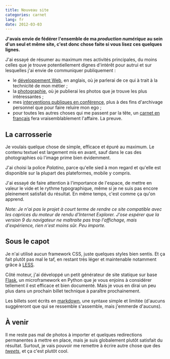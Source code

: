 ```yaml
---
title: Nouveau site
categories: carnet
lang: fr
date: 2012-03-03
---
```


**J'avais envie de fédérer l'ensemble de ma *production numérique* au sein d'un seul et même site, c'est donc chose faite si vous lisez ces quelques lignes.**

J'ai essayé de résumer au maximum mes activités principales, du moins celles que je trouve potentiellement dignes d'intérêt pour autrui et sur lesquelles j'ai envie de communiquer publiquement&nbsp;:

* le [développement Web](/code), en anglais, où je parlerai de ce qui à trait à la technicité de mon métier&nbsp;;
* la [photographie](/photography), où je publierai les photos que je trouve les plus intéressantes&nbsp;;
* mes [interventions publiques en conférence](/talks), plus à des fins d'archivage personnel que pour faire reluire mon ego&nbsp;;
* pour toutes les autres choses qui me passent par la tête, un [carnet en français](/carnet) fera vraisemblablement l'affaire. La preuve.

## La carrosserie

Je voulais quelque chose de simple, efficace et épuré au maximum. Le contenu textuel est largement mis en avant, sauf dans le cas des photographies où l'image prime bien évidemment.

J'ai choisi la police *Palatino*, parce qu'elle sied à mon regard et qu'elle est disponible sur la plupart des plateformes, mobile y compris.

J'ai essayé de faire attention à l'importance de l'espace, de mettre en valeur le vide et le rythme typographique, même si je ne suis pas encore pleinement satisfait du résultat. En même temps, c'est comme ça qu'on apprend.

_Note: Je n'ai pas le projet à court terme de rendre ce site compatible avec les caprices du moteur de rendu d'Internet Explorer. J'ose espérer que la version 9 du navigateur ne maltraite pas trop l'affichage, mais d'expérience, rien n'est moins sûr. Peu importe._

## Sous le capot

Je n'ai utilisé aucun framework CSS, juste quelques styles bien sentis. Et ça fait plutôt pas mal le taf, en restant très léger et maintenable notamment grâce à [LESS](http://lesscss.org/).

Côté moteur, j'ai développé un petit générateur de site statique sur base [Flask](http://flask.pocoo.org/), un microframework en Python que je vous enjoins à considérer tellement il est efficace et bien documenté. Mais je vous en dirai un peu plus dans un prochain billet technique à paraître prochainement.

Les billets sont écrits en [markdown](http://daringfireball.net/projects/markdown), une syntaxe simple et limitée (d'aucuns suggéreront que qui se ressemble s'assemble, mais j'emmerde d'aucuns).

## À venir

Il me reste pas mal de photos à importer et quelques redirections permanentes à mettre en place, mais je suis globalement plutôt satisfait du résultat. Surtout, je vais pouvoir me remettre à écrire autre chose que des [*tweets*](https://twitter.com/n1k0), et ça c'est plutôt cool.
